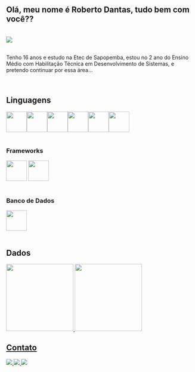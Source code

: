 ## Olá, meu nome é Roberto Dantas, tudo bem com você??

<!--
**Roberto-Dantas/Roberto-Dantas** is a ✨ _special_ ✨ repository because its `README.md` (this file) appears on your GitHub profile.
-->
</br>

<div>
  <img src="https://media.tenor.com/29Ok5pc0ivAAAAAd/gatinho-gato.gif"/>
</div>

</br>

<div>
  <p>Tenho 16 anos e estudo na Etec de Sapopemba, estou no 2 ano do Ensino Médio com Habilitação Técnica em Desenvolvimento de Sistemas, e pretendo continuar por essa área...</p>
</div>

</br>

## Linguagens
<!-- Logos de Linguagens em estudo -->
<div>
  <div>
    <img src="https://cdn.jsdelivr.net/gh/devicons/devicon/icons/html5/html5-original.svg" width="55" height="55"/><img src="https://cdn.jsdelivr.net/gh/devicons/devicon/icons/css3/css3-original.svg" width="55" height="55"/><img src="https://cdn.jsdelivr.net/gh/devicons/devicon/icons/javascript/javascript-original.svg" width="55" height="55"/><img src="https://cdn.jsdelivr.net/gh/devicons/devicon/icons/nodejs/nodejs-original.svg" width="55" height="55"/><img src="https://cdn.jsdelivr.net/gh/devicons/devicon/icons/java/java-original-wordmark.svg" width="55" height="55"/><img src="https://cdn.jsdelivr.net/gh/devicons/devicon/icons/python/python-original-wordmark.svg" width="55" height="55"/>
          
  </div>  
  </br>
  <h3>Frameworks</h3>
  <div>
    <img src="https://cdn.jsdelivr.net/gh/devicons/devicon/icons/react/react-original.svg" width="55" height="55"/>
    <img src="https://logos-world.net/wp-content/uploads/2022/01/NET-Framework-Symbol.png" width="55" height="55"/>  
  </div>
  </br>
  <h3>Banco de Dados</h3>
  <div>
    <img src="https://cdn.jsdelivr.net/gh/devicons/devicon/icons/microsoftsqlserver/microsoftsqlserver-plain-wordmark.svg" width="55" height="55"/>
  </div>
</div>
</br>

## Dados
<div>
<a href="https://github.com/Roberto-Dantas">
  <img height="180em" src="https://github-readme-stats.vercel.app/api/top-langs/?username=roberto-dantas&layout=compact&langs_count=7&theme=dracula"/>
  <img height="180em" src="https://github-readme-stats.vercel.app/api?username=roberto-dantas&show_icons=true&theme=dracula&include_all_commits=true&count_private=true"/>
</div>

  ## Contato
<div>
  <a href="https://instagram.com/rooo_oh_?igshid=ZGUzMzM3NWJiOQ==" target="_blank">
    <img src="https://img.shields.io/badge/-Instagram-%23E4405F?style=for-the-badge&logo=instagram&logoColor=white" target="_blank">
  </a>
  <a href = "mailto:robertodantas990@gmail.com">
    <img src="https://img.shields.io/badge/Gmail-D14836?style=for-the-badge&logo=gmail&logoColor=white" target="_blank">
  </a>
  <a href="https://www.linkedin.com/in/roberto-dantas-095795218" target="_blank">
    <img src="https://img.shields.io/badge/-LinkedIn-%230077B5?style=for-the-badge&logo=linkedin&logoColor=white" target="_blank">
  </a>   
</div>
